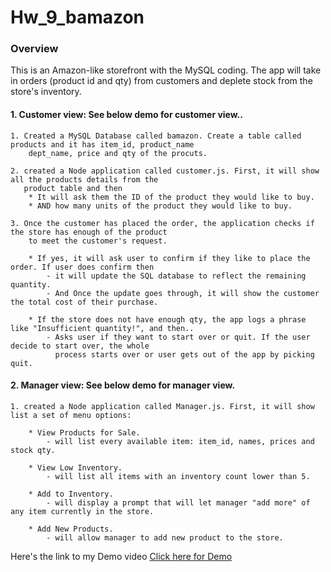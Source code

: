 # Hw_9_bamazon

### Overview
This is an Amazon-like storefront with the MySQL coding. The app will take in orders (product id and qty) from customers and deplete stock from the store's inventory. 

#### 1. Customer view:  See below demo for customer view..
    
    1. Created a MySQL Database called bamazon. Create a table called products and it has item_id, product_name
        dept_name, price and qty of the procuts.

    2. created a Node application called customer.js. First, it will show all the products details from the 
       product table and then 
        * It will ask them the ID of the product they would like to buy.
        * AND how many units of the product they would like to buy.

    3. Once the customer has placed the order, the application checks if the store has enough of the product
        to meet the customer's request.
    
        * If yes, it will ask user to confirm if they like to place the order. If user does confirm then
            - it will update the SQL database to reflect the remaining quantity.
            - And Once the update goes through, it will show the customer the total cost of their purchase.

        * If the store does not have enough qty, the app logs a phrase like "Insufficient quantity!", and then..
            - Asks user if they want to start over or quit. If the user decide to start over, the whole 
              process starts over or user gets out of the app by picking quit.


#### 2. Manager view:   See below demo for manager view.
    
    1. created a Node application called Manager.js. First, it will show list a set of menu options: 
       
        * View Products for Sale.
            - will list every available item: item_id, names, prices and stock qty.

        * View Low Inventory.
            - will list all items with an inventory count lower than 5.

        * Add to Inventory.
            - will display a prompt that will let manager "add more" of any item currently in the store.

        * Add New Products.
            - will allow manager to add new product to the store.



Here's the link to my Demo video
<a href ="https://drive.google.com/open?id=1ctABKGHqnN0iczwkXy9nlIT3IQexIA8L">Click here for Demo</a>